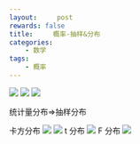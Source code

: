 ```yaml
---
layout:     post
rewards: false
title:     概率-抽样&分布
categories:
    - 数学
tags:
    - 概率
---
```


![](https://cdn.jsdelivr.net/gh/631068264/img/006tNbRwgy1fudo4ngoujj31e40b8abj.jpg)
![](https://cdn.jsdelivr.net/gh/631068264/img/006tNbRwgy1fudo4xaa19j31ec0l240g.jpg)
![](https://cdn.jsdelivr.net/gh/631068264/img/006tNbRwgy1fudo50eitgj312s0uoq3w.jpg)

统计量分布=>抽样分布

卡方分布
![](https://cdn.jsdelivr.net/gh/631068264/img/006tNbRwgy1fudo54ltahj31ea16g0uy.jpg)
![](https://cdn.jsdelivr.net/gh/631068264/img/006tNbRwgy1fudo5b1o8ij31h40humye.jpg)
t 分布
![](https://cdn.jsdelivr.net/gh/631068264/img/006tNbRwgy1fudo693omfj31fa0cq3yx.jpg)
F 分布
![](https://cdn.jsdelivr.net/gh/631068264/img/006tNbRwgy1fudo6cnbr0j31fa0lc75e.jpg)


